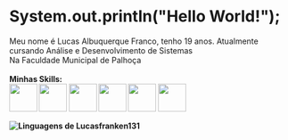 #   System.out.println("Hello World!");

Meu nome é Lucas Albuquerque Franco, tenho 19 anos. Atualmente cursando Análise e Desenvolvimento de Sistemas<br>
Na Faculdade Municipal de Palhoça<br><br>
<strong>Minhas Skills:<br><strong>
<img src="https://cdn.freebiesupply.com/logos/large/2x/react-1-logo-png-transparent.png" width="50" height="50"/>
<img src="https://friconix.com/png/fi-snsuxx-laravel.png" width="50" height="50"/>
<img src="https://pbs.twimg.com/profile_images/1110148780991623201/vlqCsAVP_400x400.png" width="50" height="50"/>
<img src="https://yt3.googleusercontent.com/1oQc-j55vr_tnNhIWvSTxSPeV9cPpZyC3IoTr4zl6oUvEK50z9PjtfvKfyL8qC-sNbcQQmYg=s900-c-k-c0x00ffffff-no-rj" width="50" height="50"/>
<img src="https://encrypted-tbn0.gstatic.com/images?q=tbn:ANd9GcT-rVnh-ss0tWd7Hoko1iy8b4ypZPGEwWi0Ng&usqp=CAU" width="50" height="50"/>
<img src="https://www.katk.dev/static/86f2f48b9b0dd900b4892f49f4bbab81/e4f06/logo.png" width="50" height="50"/>


<img src="https://github-readme-stats.vercel.app/api/top-langs/?username=Lucasfranken131&theme=github_dark&langs_count=8&custom_title=Minhas%20Linguagens&title_color=FFFFFF&text__color=FFFFFF&layout=compact&hide=jupyter%20notebook,portugol&exclude_repo=Portfolio-DS&card_width=320" alt="Linguagens de Lucasfranken131" align="left" />
